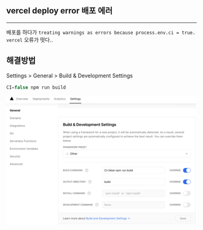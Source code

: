 ## vercel deploy error 배포 에러

---

배포를 하다가 `treating warnings as errors because process.env.ci = true. vercel` 오류가 떳다..


## 해결방법

Settings > General > Build & Development Settings <br />

```js
CI=false npm run build
```

![](./img/errimg1.png)

